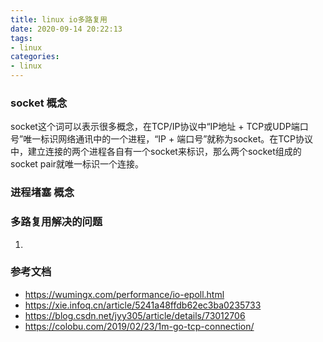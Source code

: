 ```yaml
---
title: linux io多路复用
date: 2020-09-14 20:22:13
tags:
- linux
categories:
- linux
---
```


### socket 概念
socket这个词可以表示很多概念，在TCP/IP协议中“IP地址 + TCP或UDP端口号”唯一标识网络通讯中的一个进程，“IP + 端口号”就称为socket。在TCP协议中，建立连接的两个进程各自有一个socket来标识，那么两个socket组成的socket pair就唯一标识一个连接。

### 进程堵塞 概念

### 多路复用解决的问题
1. 

### 参考文档
- https://wumingx.com/performance/io-epoll.html
- https://xie.infoq.cn/article/5241a48ffdb62ec3ba0235733
- https://blog.csdn.net/jyy305/article/details/73012706
- https://colobu.com/2019/02/23/1m-go-tcp-connection/